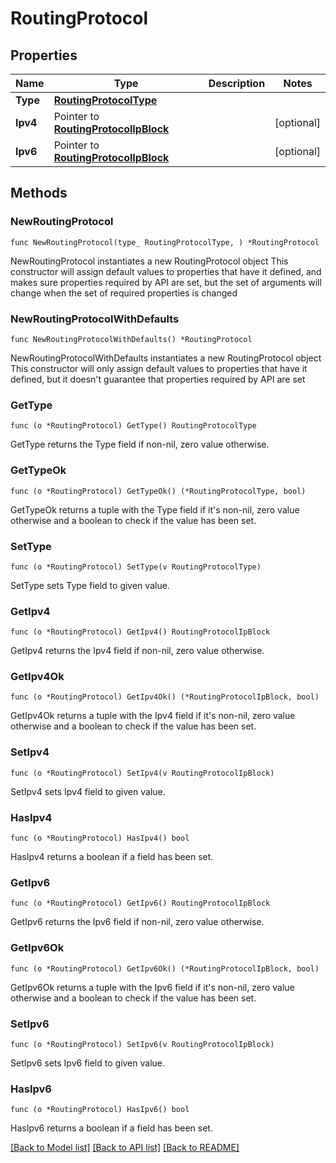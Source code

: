 # RoutingProtocol

## Properties

Name | Type | Description | Notes
------------ | ------------- | ------------- | -------------
**Type** | [**RoutingProtocolType**](RoutingProtocolType.md) |  | 
**Ipv4** | Pointer to [**RoutingProtocolIpBlock**](RoutingProtocolIpBlock.md) |  | [optional] 
**Ipv6** | Pointer to [**RoutingProtocolIpBlock**](RoutingProtocolIpBlock.md) |  | [optional] 

## Methods

### NewRoutingProtocol

`func NewRoutingProtocol(type_ RoutingProtocolType, ) *RoutingProtocol`

NewRoutingProtocol instantiates a new RoutingProtocol object
This constructor will assign default values to properties that have it defined,
and makes sure properties required by API are set, but the set of arguments
will change when the set of required properties is changed

### NewRoutingProtocolWithDefaults

`func NewRoutingProtocolWithDefaults() *RoutingProtocol`

NewRoutingProtocolWithDefaults instantiates a new RoutingProtocol object
This constructor will only assign default values to properties that have it defined,
but it doesn't guarantee that properties required by API are set

### GetType

`func (o *RoutingProtocol) GetType() RoutingProtocolType`

GetType returns the Type field if non-nil, zero value otherwise.

### GetTypeOk

`func (o *RoutingProtocol) GetTypeOk() (*RoutingProtocolType, bool)`

GetTypeOk returns a tuple with the Type field if it's non-nil, zero value otherwise
and a boolean to check if the value has been set.

### SetType

`func (o *RoutingProtocol) SetType(v RoutingProtocolType)`

SetType sets Type field to given value.


### GetIpv4

`func (o *RoutingProtocol) GetIpv4() RoutingProtocolIpBlock`

GetIpv4 returns the Ipv4 field if non-nil, zero value otherwise.

### GetIpv4Ok

`func (o *RoutingProtocol) GetIpv4Ok() (*RoutingProtocolIpBlock, bool)`

GetIpv4Ok returns a tuple with the Ipv4 field if it's non-nil, zero value otherwise
and a boolean to check if the value has been set.

### SetIpv4

`func (o *RoutingProtocol) SetIpv4(v RoutingProtocolIpBlock)`

SetIpv4 sets Ipv4 field to given value.

### HasIpv4

`func (o *RoutingProtocol) HasIpv4() bool`

HasIpv4 returns a boolean if a field has been set.

### GetIpv6

`func (o *RoutingProtocol) GetIpv6() RoutingProtocolIpBlock`

GetIpv6 returns the Ipv6 field if non-nil, zero value otherwise.

### GetIpv6Ok

`func (o *RoutingProtocol) GetIpv6Ok() (*RoutingProtocolIpBlock, bool)`

GetIpv6Ok returns a tuple with the Ipv6 field if it's non-nil, zero value otherwise
and a boolean to check if the value has been set.

### SetIpv6

`func (o *RoutingProtocol) SetIpv6(v RoutingProtocolIpBlock)`

SetIpv6 sets Ipv6 field to given value.

### HasIpv6

`func (o *RoutingProtocol) HasIpv6() bool`

HasIpv6 returns a boolean if a field has been set.


[[Back to Model list]](../README.md#documentation-for-models) [[Back to API list]](../README.md#documentation-for-api-endpoints) [[Back to README]](../README.md)



